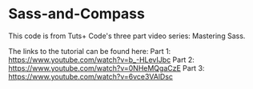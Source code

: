 # Sass-and-Compass
This code is from Tuts+ Code's three part video series: Mastering Sass.

The links to the tutorial can be found here:
Part 1: https://www.youtube.com/watch?v=b_-HLevIJbc
Part 2: https://www.youtube.com/watch?v=0NHeMQgaCzE
Part 3: https://www.youtube.com/watch?v=6vce3VAlDsc

